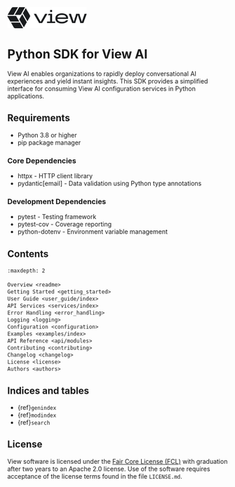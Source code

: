 <img src="../assets/view_logo.png" height="48">

# Python SDK for View AI

View AI enables organizations to rapidly deploy conversational AI experiences and yield instant insights. This SDK provides a simplified interface for consuming View AI configuration services in Python applications.

## Requirements

- Python 3.8 or higher
- pip package manager

### Core Dependencies
- httpx - HTTP client library
- pydantic[email] - Data validation using Python type annotations

### Development Dependencies
- pytest - Testing framework
- pytest-cov - Coverage reporting
- python-dotenv - Environment variable management

## Contents

```{toctree}
:maxdepth: 2

Overview <readme>
Getting Started <getting_started>
User Guide <user_guide/index>
API Services <services/index>
Error Handling <error_handling>
Logging <logging>
Configuration <configuration>
Examples <examples/index>
API Reference <api/modules>
Contributing <contributing>
Changelog <changelog>
License <license>
Authors <authors>
```

## Indices and tables

* {ref}`genindex`
* {ref}`modindex`
* {ref}`search`

## License

View software is licensed under the [Fair Core License (FCL)](https://fcl.dev/) with graduation after two years to an Apache 2.0 license. Use of the software requires acceptance of the license terms found in the file `LICENSE.md`.

[Sphinx]: http://www.sphinx-doc.org/
[Markdown]: https://daringfireball.net/projects/markdown/
[reStructuredText]: http://www.sphinx-doc.org/en/master/usage/restructuredtext/basics.html
